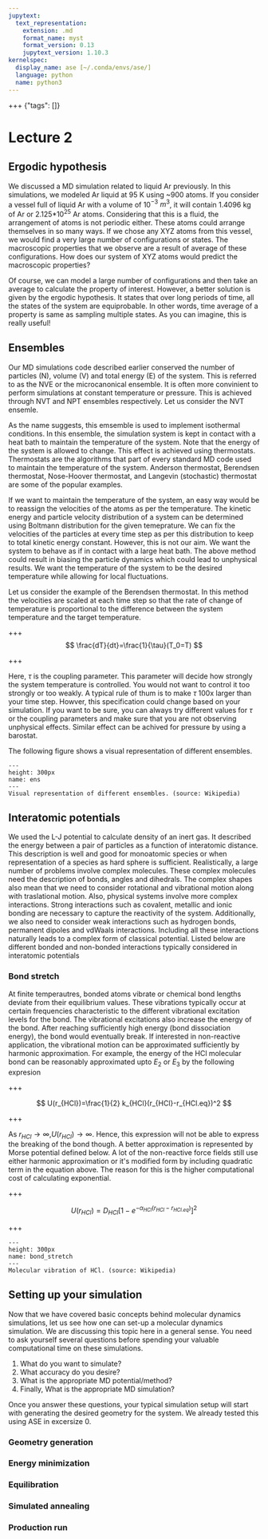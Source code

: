 ```yaml
---
jupytext:
  text_representation:
    extension: .md
    format_name: myst
    format_version: 0.13
    jupytext_version: 1.10.3
kernelspec:
  display_name: ase [~/.conda/envs/ase/]
  language: python
  name: python3
---
```


+++ {"tags": []}

Lecture 2
=========
## Ergodic hypothesis

We discussed a MD simulation related to liquid Ar previously. In this simulations, we modeled Ar liquid at 95 K using ~900 atoms. If you consider a
vessel full of liquid Ar with a volume of 10$^{-3}$ $m^3$, it will contain 1.4096 kg of Ar or 2.125*10$^{25}$ Ar atoms. Considering that this is a fluid,
the arrangement of atoms is not periodic either. These atoms could arrange themselves in so many ways. If we chose any XYZ atoms from this vessel, 
we would find a very large number of configurations or states. The macroscopic properties that we observe are a result of average of these configurations.
How does our system of XYZ atoms would predict the macroscopic properties? 

Of course, we can model a large number of configurations and then take an average to calculate the property of interest.
However, a better solution is given by the ergodic hypothesis. It states that over long periods of time, all the states of 
the system are equiprobable. In other words, time average of a property is same as sampling multiple states. As you can imagine, this is 
really useful!


 
## Ensembles

Our MD simulations code described earlier conserved the number of particles (N), volume (V) and total energy (E) of the system. This is referred to 
as the NVE or the microcanonical ensemble. It is often more convinient to perform simulations at constant temperature or pressure. This is achieved through
NVT and NPT ensembles respectively. Let us consider the NVT ensemle.

As the name suggests, this emsemble is used to implement isothermal conditions. In this ensemble, the simulation system is kept in contact
 with a heat bath to maintain the temperature of the system. Note that the energy of the system is allowed to change. This effect is achieved using 
thermostats. Thermostats are the algorithms that part of every standard MD code used to maintain the temperature of the system. Anderson thermostat,
 Berendsen thermostat, Nose-Hoover thermostat, and Langevin (stochastic) thermostat are some of the popular examples. 

If we want to maintain the temperature of the system, an easy way would be to reassign the velocities of the atoms as per the temperature. The kinetic
 energy and particle velocity distribution of a system can be determined using Boltmann distribution for the given temeprature. We can fix the velocities
of the particles at every time step as per this distribution to keep to total kinetic energy constant. However, this is not our aim. We want the system 
to behave as if in contact with a large heat bath. The above method could result in biasing the particle dynamics which could lead to unphysical results.
We want the temperature of the system to be the desired temperature while allowing for local fluctuations.

Let us consider the example of the Berendsen thermostat. In this method the velocities are scaled at each time step so that the rate of 
change of temperature is proportional to the difference between the system temperature and the target temperature.    

+++
$$
\frac{dT}{dt}=\frac{1}{\tau}(T_0=T)
$$

+++

Here, $\tau$ is the coupling parameter. This parameter will decide how strongly the system temperature is controlled. You would not want to control it too
strongly or too weakly. A typical rule of thum is to make $\tau$ 100x larger than your time step. Howver, this specification could change based on 
your simulation. If you want to be sure, you can always try different values for $\tau$ or the coupling parameters and make sure that you are not
observing unphysical effects. Similar effect can be achived for pressure by using a barostat. 

The following figure shows a visual representation of different ensembles.

```{figure} ./images/Statistical_Ensembles.png
---
height: 300px
name: ens
---
Visual representation of different ensembles. (source: Wikipedia)
```

## Interatomic potentials
We used the L-J potential to calculate density of an inert gas. It described the energy between a pair of particles as a function of interatomic distance.
This description is well and good for monoatomic species or when representation of a species as hard sphere is sufficient. Realistically, a large number of 
problems involve complex molecules. These complex molecules need the description of bonds, angles and dihedrals. The complex shapes also mean that we need to consider
rotational and vibrational motion along with traslational motion. Also, physical systems involve more complex interactions. Strong interactions such as covalent, metallic
 and ionic bonding are necessary to capture the reactivity of the system. Additionally, we also need to consider weak interactions such as hydrogen bonds, permanent dipoles
and vdWaals interactions. Including all these interactions naturally leads to a complex form of classical potential. Listed below are different bonded and non-bonded interactions
typically considered in interatomic potentials

### Bond stretch

At finite temperautres, bonded atoms vibrate or chemical bond lengths deviate from their equilibrium values. These vibrations typically
occur at certain frequencies characteristic to the different vibrational excitation levels for the bond. The vibrational excitations also
increase the energy of the bond. After reaching sufficiently high energy (bond dissociation energy), the bond would eventually break. If
interested in non-reactive application, the vibrational motion can be approximated sufficiently by harmonic approximation. For example, the
energy of the HCl molecular bond can be reasonably approximated upto $E_2$ or $E_3$ by the following expresion

+++

$$
U(r_{HCl})=\frac{1}{2} k_{HCl}(r_{HCl}-r_{HCl.eq})^2
$$

+++

As $r_{HCl}\rightarrow\infty$,$U(r_{HCl})\rightarrow\infty$. Hence, this expression will not be able to express the breaking of the bond though.
A better approximation is represented by Morse potential defined below. A lot of the non-reactive force fields still use either harmonic approximation
or it's modified form by including quadratic term in the equation above. The reason for this is the higher computational cost of calculating exponential.

+++

$$
U(r_{HCl})=D_{HCl}[1-e^{-\alpha_{HCl}(r_{HCl}-r_{HCl.eq})}]^2
$$

+++





```{figure} ./images/Anharmonic_oscillator.gif
---
height: 300px
name: bond_stretch
---
Molecular vibration of HCl. (source: Wikipedia)
```


## Setting up your simulation
Now that we have covered basic concepts behind molecular dynamics simulations, let us see how one can set-up a molecular dynamics
simulation. We are discussing this topic here in a general sense. You need to ask yourself several questions before spending your
valuable computational time on these simulations.
	
1. What do you want to simulate?
2. What accuracy do you desire?
3. What is the appropriate MD potential/method?
4. Finally, What is the appropriate MD simulation?

Once you answer these questions, your typical simulation setup will start with generating the desired geometry for the system. We already
tested this using ASE in excersize 0. 
### Geometry generation
### Energy minimization
### Equilibration
### Simulated annealing
### Production run



